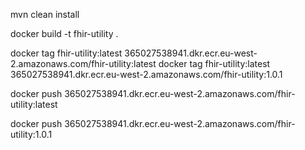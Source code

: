 mvn clean install

docker build -t fhir-utility .

docker tag fhir-utility:latest 365027538941.dkr.ecr.eu-west-2.amazonaws.com/fhir-utility:latest
docker tag fhir-utility:latest 365027538941.dkr.ecr.eu-west-2.amazonaws.com/fhir-utility:1.0.1

docker push 365027538941.dkr.ecr.eu-west-2.amazonaws.com/fhir-utility:latest

docker push 365027538941.dkr.ecr.eu-west-2.amazonaws.com/fhir-utility:1.0.1
